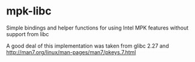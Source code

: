 # mpk-libc

Simple bindings and helper functions for using Intel MPK features without support from libc

A good deal of this implementation was taken from glibc 2.27 and http://man7.org/linux/man-pages/man7/pkeys.7.html
